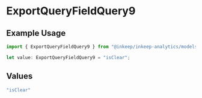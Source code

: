 # ExportQueryFieldQuery9

## Example Usage

```typescript
import { ExportQueryFieldQuery9 } from "@inkeep/inkeep-analytics/models/operations";

let value: ExportQueryFieldQuery9 = "isClear";
```

## Values

```typescript
"isClear"
```
